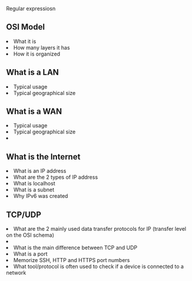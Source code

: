 Regular expressiosn
<h2>OSI Model</h2>
<li>What it is</li>
<li>How many layers it has</li>
<li>How it is organized</li>
<h2>What is a LAN</h2>
<li>Typical usage</li>
<li>Typical geographical size</li>
<h2>What is a WAN</h2>
<li>Typical usage</li>
<li>Typical geographical size<li>
<h2>What is the Internet</h2>
<li>What is an IP address</li>
<li>What are the 2 types of IP address</li>
<li>What is localhost</li>
<li>What is a subnet</li>
<li>Why IPv6 was created</li>
<h2>TCP/UDP</h2>
<li>What are the 2 mainly used data transfer protocols for IP (transfer level on the OSI schema)<li>
<li>What is the main difference between TCP and UDP</li>
<li>What is a port</li>
<li>Memorize SSH, HTTP and HTTPS port numbers</li>
<li>What tool/protocol is often used to check if a device is connected to a network</li>
